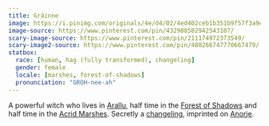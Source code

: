 ```yaml
---
title: Gráinne
image: https://i.pinimg.com/originals/4e/d4/02/4ed402ceb1b351b9f57f3a9e25d4300b.jpg
image-source: https://www.pinterest.com/pin/432908582942543107/
scary-image-source: https://www.pinterest.com/pin/211174972373549/
scary-image2-source: https://www.pinterest.com/pin/480266747770667479/
statbox:
  race: [human, hag (fully transformed), changeling]
  gender: female
  locale: [marshes, forest-of-shadows]
  pronunciation: "GROH-nee-ah"
---
```


A powerful witch who lives in [Arallu](../locales/arallu), half time in the [Forest of Shadows](../locales/forest-of-shadows) and half time in the [Acrid Marshes](../locales/marshes). Secretly a [changeling](../creatures/changelings), imprinted on [Anorje](anorje-mistral).
